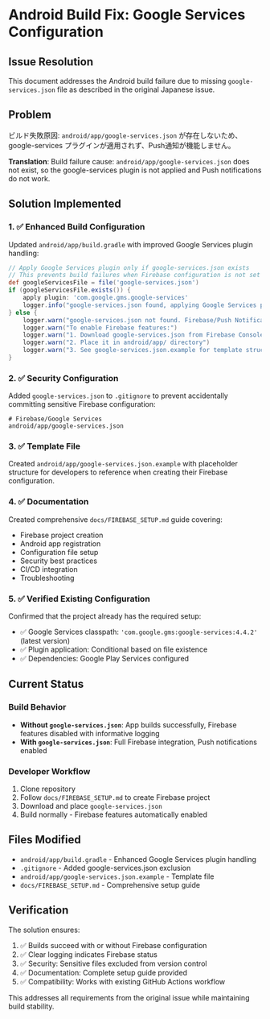 # Android Build Fix: Google Services Configuration

## Issue Resolution

This document addresses the Android build failure due to missing `google-services.json` file as described in the original Japanese issue.

## Problem

ビルド失敗原因: `android/app/google-services.json` が存在しないため、google-services プラグインが適用されず、Push通知が機能しません。

**Translation**: Build failure cause: `android/app/google-services.json` does not exist, so the google-services plugin is not applied and Push notifications do not work.

## Solution Implemented

### 1. ✅ Enhanced Build Configuration

Updated `android/app/build.gradle` with improved Google Services plugin handling:

```gradle
// Apply Google Services plugin only if google-services.json exists
// This prevents build failures when Firebase configuration is not set up
def googleServicesFile = file('google-services.json')
if (googleServicesFile.exists()) {
    apply plugin: 'com.google.gms.google-services'
    logger.info("google-services.json found, applying Google Services plugin for Firebase/Push Notifications")
} else {
    logger.warn("google-services.json not found. Firebase/Push Notifications will not work.")
    logger.warn("To enable Firebase features:")
    logger.warn("1. Download google-services.json from Firebase Console")
    logger.warn("2. Place it in android/app/ directory")
    logger.warn("3. See google-services.json.example for template structure")
}
```

### 2. ✅ Security Configuration

Added `google-services.json` to `.gitignore` to prevent accidentally committing sensitive Firebase configuration:

```gitignore
# Firebase/Google Services
android/app/google-services.json
```

### 3. ✅ Template File

Created `android/app/google-services.json.example` with placeholder structure for developers to reference when creating their Firebase configuration.

### 4. ✅ Documentation

Created comprehensive `docs/FIREBASE_SETUP.md` guide covering:
- Firebase project creation
- Android app registration
- Configuration file setup
- Security best practices
- CI/CD integration
- Troubleshooting

### 5. ✅ Verified Existing Configuration

Confirmed that the project already has the required setup:
- ✅ Google Services classpath: `'com.google.gms:google-services:4.4.2'` (latest version)
- ✅ Plugin application: Conditional based on file existence
- ✅ Dependencies: Google Play Services configured

## Current Status

### Build Behavior

- **Without `google-services.json`**: App builds successfully, Firebase features disabled with informative logging
- **With `google-services.json`**: Full Firebase integration, Push notifications enabled

### Developer Workflow

1. Clone repository
2. Follow `docs/FIREBASE_SETUP.md` to create Firebase project
3. Download and place `google-services.json` 
4. Build normally - Firebase features automatically enabled

## Files Modified

- `android/app/build.gradle` - Enhanced Google Services plugin handling
- `.gitignore` - Added google-services.json exclusion
- `android/app/google-services.json.example` - Template file
- `docs/FIREBASE_SETUP.md` - Comprehensive setup guide

## Verification

The solution ensures:
1. ✅ Builds succeed with or without Firebase configuration
2. ✅ Clear logging indicates Firebase status
3. ✅ Security: Sensitive files excluded from version control
4. ✅ Documentation: Complete setup guide provided
5. ✅ Compatibility: Works with existing GitHub Actions workflow

This addresses all requirements from the original issue while maintaining build stability.